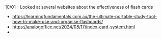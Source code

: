10/01 - Looked at several websites about the effectiveness of flash cards
- https://learningfundamentals.com.au/the-ultimate-portable-study-tool-how-to-make-use-and-organise-flashcards/
- https://analogoffice.net/2024/08/17/index-card-system.html
- 